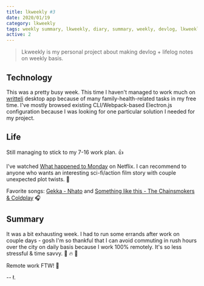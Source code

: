 ```yaml
---
title: lkweekly #3
date: 2020/01/19
category: lkweekly
tags: weekly summary, lkweekly, diary, summary, weekly, devlog, lkweekly2020
active: 2
---
```


> Lkweekly is my personal project about making devlog + lifelog notes on weekly basis.

## Technology

This was a pretty busy week. This time I haven't managed to work much on [writteli](https://github.com/writteli/writteli) desktop app because of many family-health-related tasks in my free time. I've mostly browsed existing CLI/Webpack-based Electron.js configuration because I was looking for one particular solution I needed for my project.

## Life

Still managing to stick to my 7-16 work plan. 👍

I've watched [What happened to Monday](https://www.imdb.com/title/tt1536537/) on Netflix. I can recommend to anyone who wants an interesting sci-fi/action film story with couple unexpected plot twists. 🎥

Favorite songs: [Gekka - Nhato](https://open.spotify.com/track/6BDUdwOnjVTGWJbsbOcm9V) and [Something like this - The Chainsmokers & Coldplay](https://open.spotify.com/track/6RUKPb4LETWmmr3iAEQktW) 🎧

## Summary

It was a bit exhausting week. I had to run some errands after work on couple days - gosh I'm so thankful that I can avoid commuting in rush hours over the city on daily basis because I work 100% remotely. It's so less stressful & time savvy. 💪 🔥 🚗

Remote work FTW! 🙌

-- ł.
